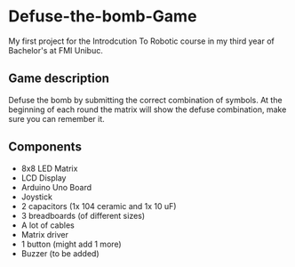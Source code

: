 # Defuse-the-bomb-Game
My first project for the Introdcution To Robotic course in my third year of Bachelor's at FMI Unibuc.

## Game description
Defuse the bomb by submitting the correct combination of symbols. At the beginning of each round the matrix will show the defuse combination, make sure you can remember it.

## Components
* 8x8 LED Matrix
* LCD Display
* Arduino Uno Board
* Joystick
* 2 capacitors (1x 104 ceramic and 1x 10 uF)
* 3 breadboards (of different sizes)
* A lot of cables
* Matrix driver
* 1 button (might add 1 more)
* Buzzer (to be added)

